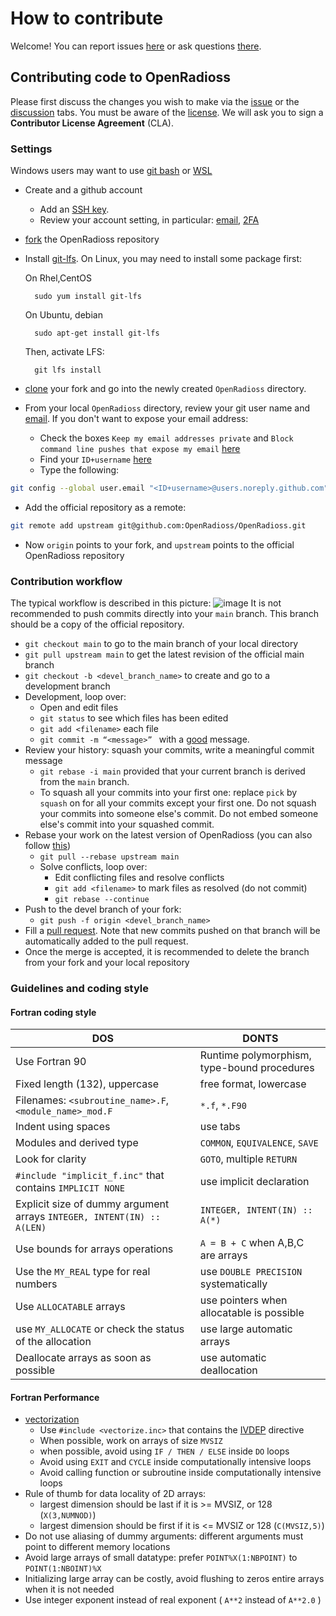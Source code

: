 # How to contribute

Welcome! You can report issues [here](https://github.com/OpenRadioss/OpenRadioss/issues) or ask questions [there](https://github.com/OpenRadioss/OpenRadioss/discussions).

## Contributing code to OpenRadioss

Please first discuss the changes you wish to make via the [issue](https://github.com/OpenRadioss/OpenRadioss/issues) or the [discussion](https://github.com/OpenRadioss/OpenRadioss/discussions) tabs.
You must be aware of the [license](./LICENSE.md). We will ask you to sign a **Contributor License Agreement** (CLA).

### Settings

Windows users may want to use [git bash](https://gitforwindows.org/) or [WSL](https://docs.microsoft.com/en-us/windows/wsl/install)
* Create and a github account
    * Add an [SSH key](https://docs.github.com/en/authentication/connecting-to-github-with-ssh/generating-a-new-ssh-key-and-adding-it-to-the-ssh-agent). 
    * Review your account setting, in particular: [email](https://docs.github.com/en/account-and-profile/setting-up-and-managing-your-github-user-account/managing-email-preferences/setting-your-commit-email-address), [2FA](https://docs.github.com/en/authentication/securing-your-account-with-two-factor-authentication-2fa/configuring-two-factor-authentication)
* [fork](https://docs.github.com/en/get-started/quickstart/fork-a-repo) the OpenRadioss repository
* Install [git-lfs](https://git-lfs.github.com/). 
  On Linux, you may need to install some package first: 
  
  On Rhel,CentOS
    
        sudo yum install git-lfs
   
  On Ubuntu, debian
  
        sudo apt-get install git-lfs
        
   Then, activate LFS: 
   
        git lfs install
        
* [clone](https://docs.github.com/en/repositories/creating-and-managing-repositories/cloning-a-repository) your fork and go into the newly created `OpenRadioss` directory. 
* From your local `OpenRadioss` directory, review your git user name and [email](https://docs.github.com/en/account-and-profile/setting-up-and-managing-your-github-user-account/managing-email-preferences/setting-your-commit-email-address). If you don't want to expose your email address: 
    * Check the boxes `Keep my email addresses private` and  `Block command line pushes that expose my email` [here](https://github.com/settings/emails)
    * Find your `ID+username` [here](https://github.com/settings/emails)
    * Type the following:
```bash
git config --global user.email "<ID+username>@users.noreply.github.com"
```
* Add the official repository as a remote: 
```bash
git remote add upstream git@github.com:OpenRadioss/OpenRadioss.git
```
* Now `origin` points to your fork, and `upstream` points to the official OpenRadioss repository

### Contribution workflow 

The typical workflow is described in this picture:
![image](/doc/workflow.png)
It is not recommended to push commits directly into your `main` branch. This branch should be a copy of the official repository. 

* `git checkout main` to go to the main branch of your local directory
* `git pull upstream main` to get the latest revision of the official main branch
* `git checkout -b <devel_branch_name>` to create and go to a development branch   
* Development, loop over:  
    * Open and edit files  
    * `git status` to see which files has been edited  
    * `git add <filename>` each file
    * `git commit -m “<message>” `  with a [good](https://openpbs.atlassian.net/wiki/spaces/DG/pages/6193155/How+To+Write+a+Good+Git+Commit+Message) message.
* Review your history: squash your commits, write a meaningful commit message  
    * `git rebase -i main` provided that your current branch is derived from the `main` branch. 
    *  To squash all your commits into your first one: replace `pick` by `squash` on for all your commits except your first one. Do not squash your commits into someone else's commit. Do not embed someone else's commit into your squashed commit. 
* Rebase your work on the latest version of OpenRadioss (you can also follow [this](https://openpbs.atlassian.net/wiki/spaces/DG/pages/1183744006/Rebasing+Your+Dev+Branch))
    * `git pull --rebase upstream main`  
    * Solve conflicts, loop over:  
       * Edit conflicting files and resolve conflicts 
       * `git add <filename>` to mark files as resolved (do not commit)
       * `git rebase --continue`  
* Push to the devel branch of your fork: 
    * `git push -f origin <devel_branch_name>` 
* Fill a [pull request](https://docs.github.com/en/pull-requests/collaborating-with-pull-requests/proposing-changes-to-your-work-with-pull-requests/creating-a-pull-request). Note that new commits pushed on that branch will be automatically added to the pull request. 
* Once the merge is accepted, it is recommended to delete the branch from your fork and your local repository  

### Guidelines and coding style

#### Fortran coding style

| DOS                   | DONTS                       |
|-----------------------|-----------------------------|
| Use Fortran 90  |  Runtime polymorphism, type-bound procedures|
| Fixed length (132), uppercase    |  free format, lowercase                           |
| Filenames: `<subroutine_name>.F`, `<module_name>_mod.F` |`*.f`, `*.F90`   |
| Indent using spaces | use tabs | 
| Modules and derived type   |`COMMON`, `EQUIVALENCE`, `SAVE`|
| Look for clarity                        |`GOTO`, multiple `RETURN` | 
| `#include "implicit_f.inc"` that contains `IMPLICIT NONE` | use implicit declaration |
| Explicit size of dummy argument arrays  `INTEGER, INTENT(IN) :: A(LEN)`  | `INTEGER, INTENT(IN) :: A(*)` |
| Use bounds for arrays operations | `A = B + C` when A,B,C are arrays     |
| Use the `MY_REAL` type for real numbers  | use `DOUBLE PRECISION` systematically |
| Use `ALLOCATABLE` arrays |use pointers when allocatable is possible |
| use `MY_ALLOCATE` or check the status of the allocation | use large automatic arrays |
| Deallocate arrays as soon as possible | use automatic deallocation |


#### Fortran Performance 

* [vectorization](https://en.wikipedia.org/wiki/Automatic_vectorization)
    * Use `#include <vectorize.inc>` that contains the [IVDEP](https://www.intel.com/content/www/us/en/develop/documentation/fortran-compiler-oneapi-dev-guide-and-reference/top/language-reference/a-to-z-reference/h-to-i/ivdep.html) directive
    * When possible, work on arrays of size `MVSIZ` 
    * when possible, avoid using `IF / THEN / ELSE` inside `DO` loops
    * Avoid using `EXIT` and `CYCLE` inside computationally intensive loops
    * Avoid calling function or subroutine inside computationally intensive loops 
* Rule of thumb for data locality of 2D arrays:
    * largest dimension should be last if it is >= MVSIZ, or 128 (`X(3,NUMNOD)`)
    * largest dimension should be first if it is <= MVSIZ or 128 (`C(MVSIZ,5)`)
* Do not use aliasing of dummy arguments: different arguments must point to different memory locations
* Avoid large arrays of small datatype: prefer `POINT%X(1:NBPOINT)` to `POINT(1:NBOINT)%X`
* Initializing large array can be costly, avoid flushing to zeros entire arrays when it is not needed
* Use integer exponent instead of real exponent ( `A**2` instead of `A**2.0` )

